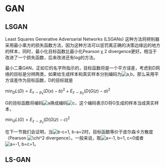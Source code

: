 # GAN

## LSGAN

Least Squares Generative Adversarial Networks (LSGANs) 这种方法将辨别器采用最小乘方的损失函数方法，因为这种方法可以惩罚离正确的决策边缘远的地方的样本，同时，最小化目标函数比最小化Pearson χ 2 divergence更好。相当于改进了一个损失函数，后来改进还有log的方法。

最小二乘GAN，正如它的名字所指示的，目标函数将是一个平方误差，考虑到D网络的目标是分辨两类，如果给生成样本和真实样本分别编码为![a,b](https://www.zhihu.com/equation?tex=a%2Cb)，那么采用平方误差作为目标函数，D的目标就是

$\mathop{min}_D L(D)=E_{x \sim p_x}(D(x)-b)^2+E_{z \sim p_z}(D(G(z)-a)^2$

G的目标函数将编码![a](https://www.zhihu.com/equation?tex=a)换成编码![c](https://www.zhihu.com/equation?tex=c)，这个编码表示D将G生成的样本当成真实样本，

$\mathop{min}_G L(G)=E_{z \sim p_z}(D(G(z)-c)^2​$

在下一节我们会证明，当![b-c=1, b-a=2](https://www.zhihu.com/equation?tex=b-c%3D1%2C+b-a%3D2)时，目标函数等价于皮尔森卡方散度（Pearson ![\chi^2](https://www.zhihu.com/equation?tex=%5Cchi%5E2) divergence）。一般来说，取![a=-1, b=1, c=0](https://www.zhihu.com/equation?tex=a%3D-1%2C+b%3D1%2C+c%3D0)或者![a=-1, b=c=1](https://www.zhihu.com/equation?tex=a%3D-1%2C+b%3Dc%3D1)。

## LS-GAN